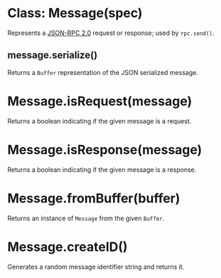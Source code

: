 Class: Message(spec)
====================

Represents a [JSON-RPC 2.0](http://www.jsonrpc.org/specification) request or
response; used by `rpc.send()`.

## message.serialize()

Returns a `Buffer` representation of the JSON serialized message.

Message.isRequest(message)
==========================

Returns a boolean indicating if the given message is a request.

Message.isResponse(message)
===========================

Returns a boolean indicating if the given message is a response.

Message.fromBuffer(buffer)
==========================

Returns an instance of `Message` from the given `Buffer`.

Message.createID()
==================

Generates a random message identifier string and returns it.
